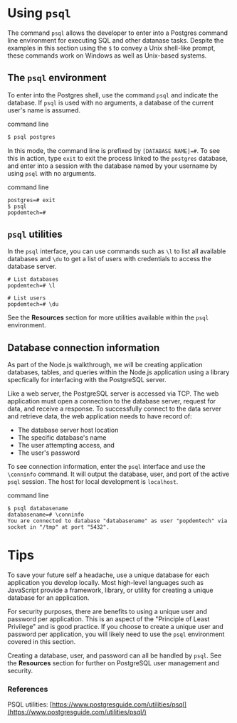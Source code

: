 # Using `psql`

The command `psql` allows the developer to enter into a Postgres command line environment for executing SQL and other datanase tasks. Despite the examples in this section using the `$` to convey a Unix shell-like prompt, these commands work on Windows as well as Unix-based systems.

## The `psql` environment

To enter into the Postgres shell, use the command `psql` and indicate the database. If `psql` is used with no arguments, a database of the current user's name is assumed.

<div class="filename">command line</div>

```bash
$ psql postgres
```

In this mode, the command line is prefixed by `[DATABASE NAME]=#`. To see this in action, type `exit` to exit the process linked to the `postgres` database, and enter into a session with the database named by your username by using `psql` with no arguments.

<div class="filename">command line</div>

```
postgres=# exit
$ psql
popdemtech=#
```

## `psql` utilities

In the `psql` interface, you can use commands such as `\l` to list all available databases and `\du` to get a list of users with credentials to access the database server.

```
# List databases
popdemtech=# \l

# List users
popdemtech=# \du
```

See the **Resources** section for more utilities available within the `psql` environment.

## Database connection information
As part of the Node.js walkthrough, we will be creating application databases, tables, and queries within the Node.js application using a library specfically for interfacing with the PostgreSQL server.

Like a web server, the PostgreSQL server is accessed via TCP. The web application must open a connection to the database server, request for data, and receive a response. To successfully connect to the data server and retrieve data, the web application needs to have record of:

* The database server host location
* The specific database's name
* The user attempting access, and
* The user's password

To see connection information, enter the `psql` interface and use the `\conninfo` command. It will output the database, user, and port of the active `psql` session. The host for local development is `localhost`.

<div class="filename">command line</div>

```
$ psql databasename
databasename=# \conninfo
You are connected to database "databasename" as user "popdemtech" via socket in "/tmp" at port "5432".
```

# Tips
To save your future self a headache, use a unique database for each application you develop locally. Most high-level languages such as JavaScript provide a framework, library, or utility for creating a unique database for an application.

For security purposes, there are benefits to using a unique user and password per application. This is an aspect of the "Principle of Least Privilege" and is good practice. If you choose to create a unique user and password per application, you will likely need to use the `psql` environment covered in this section.

Creating a database, user, and password can all be handled by `psql`. See the **Resources** section for further on PostgreSQL user management and security.

### References

PSQL utilities: [https://www.postgresguide.com/utilities/psql](https://www.postgresguide.com/utilities/psql/)